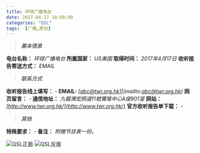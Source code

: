 ```yaml
---
title: 环球广播电台
date: 2017-04-17 18:08:08
categories: "QSL"
tags:  [广播,原创]
---
```

> ***基本信息***

**电台名称：** *环球广播电台*
**所属国家：** *US美国*
**取得时间：** *2017年4月17日*
**收听报告寄送方式：** *EMAIL*

<!--more-->

> ***联系方式***

**收听报告线上填写：** *-*
**EMAIL:** *[abc@twr.org.hk]|(mailto:abc@twr.org.hk)*
**网页留言：** *-*
**通信地址：** *九龍灣宏照道11號寶隆中心A座901室*
**网站：** *[http://www.twr.org.hk/](http://www.twr.org.hk/)*
**官方收听报告单下载：** *-*

> ***其他***

**特殊要求：** *-*
**备注：** *附赠节目表一份。*

![QSL正面](https://c.ibcl.us/QSL-KTWRGuam_20170417/1.jpg "QSL正面")
![QSL反面](https://c.ibcl.us/QSL-KTWRGuam_20170417/2.jpg "QSL反面")